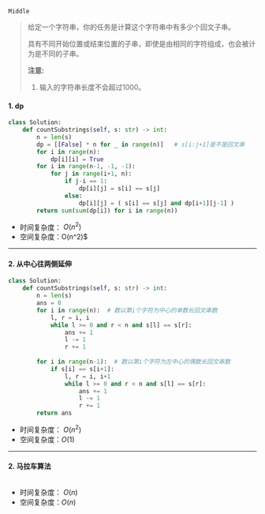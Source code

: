 `Middle`

> 给定一个字符串，你的任务是计算这个字符串中有多少个回文子串。
>
> 具有不同开始位置或结束位置的子串，即使是由相同的字符组成，也会被计为是不同的子串。
>
> **注意:**
>
> 1. 输入的字符串长度不会超过1000。

#### 1. dp

```python
class Solution:
    def countSubstrings(self, s: str) -> int:
        n = len(s)
        dp = [[False] * n for _ in range(n)]   # s[i:j+1]是不是回文串
        for i in range(n):
            dp[i][i] = True
        for i in range(n-1, -1, -1):
            for j in range(i+1, n):
                if j-i == 1:
                    dp[i][j] = s[i] == s[j]
                else:
                    dp[i][j] = ( s[i] == s[j] and dp[i+1][j-1] )
        return sum(sum(dp[i]) for i in range(n))
```

- 时间复杂度： $O(n^2)$
- 空间复杂度：O(n^2)$

---

#### 2. 从中心往两侧延伸

```python
class Solution:
    def countSubstrings(self, s: str) -> int:
        n = len(s)
        ans = 0
        for i in range(n):  # 数以第i个字符为中心的单数长回文串数
            l, r = i, i
            while l >= 0 and r < n and s[l] == s[r]:
                ans += 1
                l -= 1
                r += 1
              
        for i in range(n-1):  # 数以第i个字符为左中心的偶数长回文串数
            if s[i] == s[i+1]:
                l, r = i, i+1
                while l >= 0 and r < n and s[l] == s[r]:
                    ans += 1
                    l -= 1
                    r += 1
        return ans
```

- 时间复杂度： $O(n^2)$
- 空间复杂度：$O(1)$

---

#### 2. 马拉车算法

```python

```

- 时间复杂度： $O(n)$
- 空间复杂度：$O(n)$